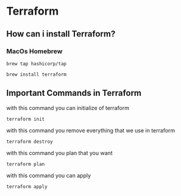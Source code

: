 # Terraform
## How can i install Terraform?
### MacOs Homebrew
```
brew tap hashicorp/tap
```
```
brew install terraform
```
## Important Commands in Terraform
with this command you can initialize of terraform
```
terraform init
```

with this command you remove everything that we use in terraform
```
terraform destroy
```

with this command you plan that you want
```
terraform plan
```
with this command you can apply
```
terraform apply
```
